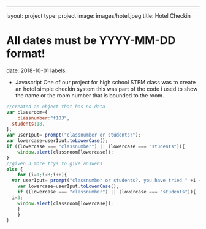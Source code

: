 ---
layout: project
type: project
image: images/hotel.jpeg
title: Hotel Checkin
# All dates must be YYYY-MM-DD format!
date: 2018-10-01
labels:
  - Javascript
One of our project for high school STEM class was to create an hotel simple checkin system this was part of the code i used to show the name or the room number that is bounded to the room.
```js
//created an object that has no data
var classroom={
	classnumber:"f103",
  students:18,
};
var userIput= prompt("classnumber or students?");
var lowercase=userIput.toLowerCase();
if ((lowercase === "classnumber") || (lowercase === "students")){
	window.alert(classroom[lowercase]);
}
//given 3 more trys to give answers
else {
	for (i=1;i<3;i++){
  var userIput= prompt("classnumber or students?. you have tried " +i + "times");
	var lowercase=userIput.toLowerCase();
	if ((lowercase === "classnumber") || (lowercase === "students")){
  i=3;
	window.alert(classroom[lowercase]);
  	}
	}
}
```
